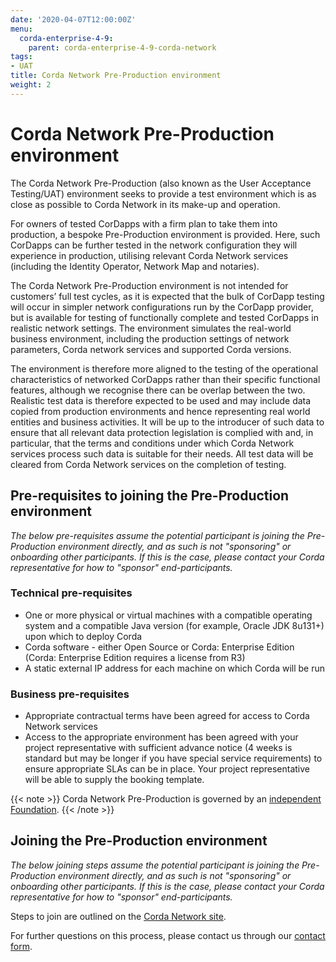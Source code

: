 ```yaml
---
date: '2020-04-07T12:00:00Z'
menu:
  corda-enterprise-4-9:
    parent: corda-enterprise-4-9-corda-network
tags:
- UAT
title: Corda Network Pre-Production environment
weight: 2
---
```


# Corda Network Pre-Production environment

The Corda Network Pre-Production (also known as the User Acceptance Testing/UAT) environment seeks to provide a test environment which is as close as possible to Corda Network in its make-up and operation.

For owners of tested CorDapps with a firm plan to take them into production, a bespoke Pre-Production environment is provided. Here, such CorDapps can be further tested in the network configuration they will experience in production, utilising relevant Corda Network services (including the Identity Operator, Network Map and notaries).

The Corda Network Pre-Production environment is not intended for customers’ full test cycles, as it is expected that the bulk of CorDapp testing will occur in simpler network configurations run by the CorDapp provider, but is available for testing of functionally complete and tested CorDapps in realistic network settings. The environment simulates the real-world business environment, including the production settings of network parameters, Corda network services and supported Corda versions.

The environment is therefore more aligned to the testing of the operational characteristics of networked CorDapps rather than their specific functional features, although we recognise there can be overlap between the two. Realistic test data is therefore expected to be used and may include data copied from production environments and hence representing real world entities and business activities. It will be up to the introducer of such data to ensure that all relevant data protection legislation is complied with and, in particular, that the terms and conditions under which Corda Network services process such data is suitable for their needs. All test data will be cleared from Corda Network services on the completion of testing.


## Pre-requisites to joining the Pre-Production environment

*The below pre-requisites assume the potential participant is joining the Pre-Production environment directly, and as such is not "sponsoring" or onboarding other participants. If this is the case, please contact your Corda representative for how to "sponsor" end-participants.*

### Technical pre-requisites

* One or more physical or virtual machines with a compatible operating system and a compatible Java version (for example, Oracle JDK 8u131+) upon which to deploy Corda
* Corda software - either Open Source or Corda: Enterprise Edition  (Corda: Enterprise Edition  requires a license from R3)
* A static external IP address for each machine on which Corda will be run

### Business pre-requisites

* Appropriate contractual terms have been agreed for access to Corda Network services
* Access to the appropriate environment has been agreed with your project representative with sufficient advance notice (4 weeks is standard but may be longer if you have special service requirements) to ensure appropriate SLAs can be in place. Your project representative will be able to supply the booking template.

{{< note >}}
Corda Network Pre-Production is governed by an [independent Foundation](https://corda.network/corda-network-foundation/about-the-foundation).
{{< /note >}}

## Joining the Pre-Production environment

*The below joining steps assume the potential participant is joining the Pre-Production environment directly, and as such is not "sponsoring" or onboarding other participants. If this is the case, please contact your Corda representative for how to "sponsor" end-participants.*

Steps to join are outlined on the [Corda Network site](https://corda.network/joining-corda-network/onboarding-workflow).

For further questions on this process, please contact us through our [contact form](https://corda.network/contact/contact-us).
